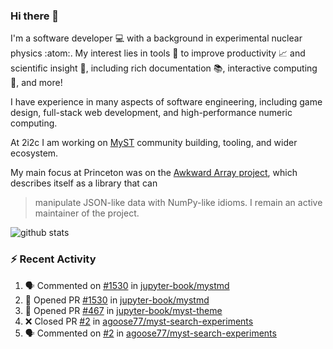 ### Hi there 👋 

I'm a software developer 💻 with a background in experimental nuclear physics :atom:. My interest lies in tools :wrench: to improve productivity :chart_with_upwards_trend: and scientific insight :telescope:, including rich documentation 📚, interactive computing 🧮, and more! 

I have experience in many aspects of software engineering, including game design, full-stack web development, and high-performance numeric computing. 

At 2i2c I am working on [MyST](https://github.com/jupyter-book/mystmd) community building, tooling, and wider ecosystem. 

My main focus at Princeton was on the [Awkward Array project](awkward-array.org/), which describes itself as a library that can 
> manipulate JSON-like data with NumPy-like idioms. I remain an active maintainer of the project. 

![github stats](https://github-readme-stats.vercel.app/api?username=agoose77&show_icons=true&hide_rank=true&hide_title=true&bg_color=30,e76445,904e95&text_color=efe3ec&icon_color=efe3ec)
<!--
**agoose77/agoose77** is a ✨ _special_ ✨ repository because its `README.md` (this file) appears on your GitHub profile.

Here are some ideas to get you started:

- 🔭 I’m currently working on ...
- 🌱 I’m currently learning ...
- 👯 I’m looking to collaborate on ...
- 🤔 I’m looking for help with ...
- 💬 Ask me about ...
- 📫 How to reach me: ...
- 😄 Pronouns: ...
- ⚡ Fun fact: ...
-->

### :zap: Recent Activity

<!--START_SECTION:activity-->
1. 🗣 Commented on [#1530](https://github.com/jupyter-book/mystmd/pull/1530#issuecomment-2346885026) in [jupyter-book/mystmd](https://github.com/jupyter-book/mystmd)
2. 💪 Opened PR [#1530](https://github.com/jupyter-book/mystmd/pull/1530) in [jupyter-book/mystmd](https://github.com/jupyter-book/mystmd)
3. 💪 Opened PR [#467](https://github.com/jupyter-book/myst-theme/pull/467) in [jupyter-book/myst-theme](https://github.com/jupyter-book/myst-theme)
4. ❌ Closed PR [#2](https://github.com/agoose77/myst-search-experiments/pull/2) in [agoose77/myst-search-experiments](https://github.com/agoose77/myst-search-experiments)
5. 🗣 Commented on [#2](https://github.com/agoose77/myst-search-experiments/pull/2#issuecomment-2343058386) in [agoose77/myst-search-experiments](https://github.com/agoose77/myst-search-experiments)
<!--END_SECTION:activity-->
